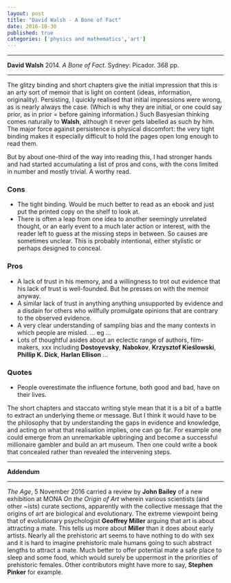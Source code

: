 ```yaml
---
layout: post
title: "David Walsh - A Bone of Fact"
date: 2016-10-30
published: true
categories: ['physics and mathematics','art']
---
```



***
<b>David Walsh</b> 2014. _A Bone of Fact_. Sydney: Picador. 368 pp.

***


The glitzy binding and short chapters give the initial impression that this is an arty sort of memoir that is light on content (ideas, information, originality).  Persisting, I quickly realised that initial impressions were wrong, as is nearly always the case.  (Which is why they are initial, or one could say prior, as in prior = before gaining information.)  Such Basyesian thinking comes naturally to **Walsh**, although it never gets labelled as such by him.  The major force against persistence is physical discomfort: the very tight binding makes it especially difficult to hold the pages open long enough to read them.  

But by about one-third of the way into reading this, I had stronger hands and had started accumulating a list of pros and cons, with the cons limited in number and mostly trivial.  A worthy read.

### Cons
  * The tight binding.  Would be much better to read as an ebook and just put the printed copy on the shelf to look at.
  * There is often a leap from one idea to another seemingly unrelated thought, or an early event to a much later action or interest, with the reader left to guess at the missing steps in between.  So causes are sometimes unclear.  This is probably intentional, either stylistic or perhaps designed to conceal.   

### Pros
  * A lack of trust in his memory, and a willingness to trot out evidence that his lack of trust is well-founded.  But he presses on with the memoir anyway.
  * A similar lack of trust in anything anything unsupported by evidence and a disdain for others who willfully promulgate opinions that are contrary to the observed evidence.
  * A very clear understanding of sampling bias and the many contexts in which people are misled. ... eg ...
  * Lots of thoughtful asides about an eclectic range of authors, film-makers, xxx including **Dostoyevsky**, **Nabokov**, **Krzysztof Kieślowski**, **Phillip K. Dick**, **Harlan Ellison** ...

### Quotes
  * People overestimate the influence fortune, both good and bad, have on their lives.

The short chapters and staccato writing style mean that it is a bit of a battle to extract an underlying theme or message.  But I think it would have to be the philosophy that by understanding the gaps in evidence and knowledge, and acting on what that realisation implies, one can go far.  For example one could emerge from an unremarkable upbringing and become a successful millionaire gambler and build an art museum.  Then one could write a book that concealed rather than revealed the intervening steps.  
  
  
***
**Addendum**

***

_The Age_, 5 November 2016 carried a review by **John Bailey** of a new exhibition at MONA _On the Origin of Art_ wherein various scientists  (and other ~ists) curate sections, apparently with the collective message that the origins of art are biological and evolutionary.  The extreme viewpoint being that of evolutionary psychologist **Geoffrey Miller** arguing that art is about attracting a mate.  This tells us more about **Miller** than it does about early artists.  Nearly all the prehistoric art seems to have nothing to do with sex and it is hard to imagine prehistoric male humans going to such abstract lengths to attract a mate.  Much better to offer potential mate a safe place to sleep and some food, which would surely be uppermost in the priorities of prehistoric females.  Other contributors might have more to say, **Stephen Pinker** for example.  
